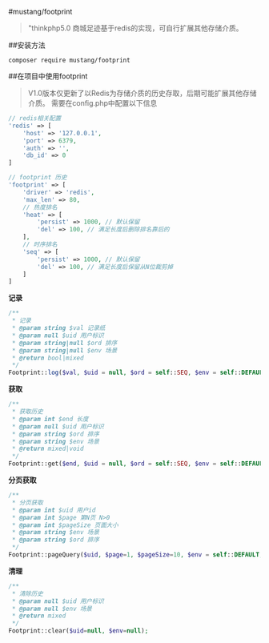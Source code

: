 #mustang/footprint
>"thinkphp5.0 商城足迹基于redis的实现，可自行扩展其他存储介质。

##安装方法
```
composer require mustang/footprint
```

##在项目中使用footprint
>V1.0版本仅更新了以Redis为存储介质的历史存取，后期可能扩展其他存储介质。 
>需要在config.php中配置以下信息


```php
// redis相关配置
'redis' => [
    'host' => '127.0.0.1',
    'port' => 6379,
    'auth' => '',
    'db_id' => 0
]

// footprint 历史
'footprint' => [
    'driver' => 'redis',
    'max_len' => 80,
    // 热度排名
    'heat' => [
        'persist' => 1000, // 默认保留
        'del' => 100, // 满足长度后删除排名靠后的
    ],
    // 时序排名
    'seq' => [
        'persist' => 1000, // 默认保留
        'del' => 100, // 满足长度后保留从N位裁剪掉
    ]
]

```

**记录**

```php
/**
 * 记录
 * @param string $val 记录纸
 * @param null $uid 用户标识
 * @param string|null $ord 排序
 * @param string|null $env 场景
 * @return bool|mixed
 */
Footprint::log($val, $uid = null, $ord = self::SEQ, $env = self::DEFAULT);
```

**获取**

```php
/**
 * 获取历史
 * @param int $end 长度
 * @param null $uid 用户标识
 * @param string $ord 排序
 * @param string $env 场景
 * @return mixed|void
 */
Footprint::get($end, $uid = null, $ord = self::SEQ, $env = self::DEFAULT);
```

**分页获取**

```php
/**
 * 分页获取
 * @param int $uid 用户id
 * @param int $page 第N页 N>0
 * @param int $pageSize 页面大小
 * @param string $env 场景
 * @param string $ord 排序
 */
Footprint::pageQuery($uid, $page=1, $pageSize=10, $env = self::DEFAULT, $ord = self::SEQ);
```

**清理**

```php
/**
 * 清除历史
 * @param null $uid 用户标识
 * @param null $env 场景
 * @return mixed
 */
Footprint::clear($uid=null, $env=null);
```
